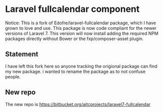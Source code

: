 # Laravel fullcalendar component
Notice: This is a fork of  Edofre/laravel-fullcalendar package, which I have grown to love and use. This package is now code compliant for the newer versions of Laravel 7. 
This version will now install adding the required NPM packages directly without Bower or the fxp/composer-asset plugin.
## Statement
I have left this fork here so anyone tracking the origional package can find my new package. i wanted to rename the package as to not confuse people.
## New repo
The new repo is https://bitbucket.org/aitcprojects/laravel7-fullcalendar